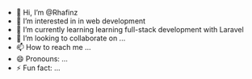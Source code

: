 - 👋 Hi, I’m @Rhafinz
- 👀 I’m interested in in web development
- 🌱 I’m currently learning learning full-stack development with Laravel
- 💞️ I’m looking to collaborate on ...
- 📫 How to reach me ...
- 😄 Pronouns: ...
- ⚡ Fun fact: ...

<!---
Rhafinz/Rhafinz is a ✨ special ✨ repository because its `README.md` (this file) appears on your GitHub profile.
You can click the Preview link to take a look at your changes.
--->

